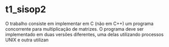 # t1_sisop2
O trabalho consiste em implementar em C (não em C++) um programa concorrente para multiplicação de matrizes. O programa deve ser implementado em duas versões diferentes, uma delas utilizando processos UNIX e outra utilizan
